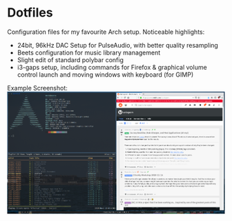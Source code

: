 # Dotfiles

Configuration files for my favourite Arch setup. Noticeable highlights:
- 24bit, 96kHz DAC Setup for PulseAudio, with better quality resampling
- Beets configuration for music library management
- Slight edit of standard polybar config
- i3-gaps setup, including commands for Firefox & graphical volume control launch and moving windows with keyboard (for GIMP)

Example Screenshot:
![Screenshot of dotfiles in i3 running on Arch](/screenshot.png "Screenshot of dotfiles in i3 running on Arch")
